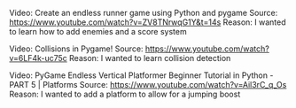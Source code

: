 Video: Create an endless runner game using Python and pygame
Source: https://www.youtube.com/watch?v=ZV8TNrwqG1Y&t=14s
Reason: I wanted to learn how to add enemies and a score system

Video: Collisions in Pygame!
Source: https://www.youtube.com/watch?v=6LF4k-uc75c
Reason: I wanted to learn collision detection 

Video: PyGame Endless Vertical Platformer Beginner Tutorial in Python - PART 5 | Platforms
Source: https://www.youtube.com/watch?v=Ail3rC_q_Os
Reason: I wanted to add a platform to allow for a jumping boost
